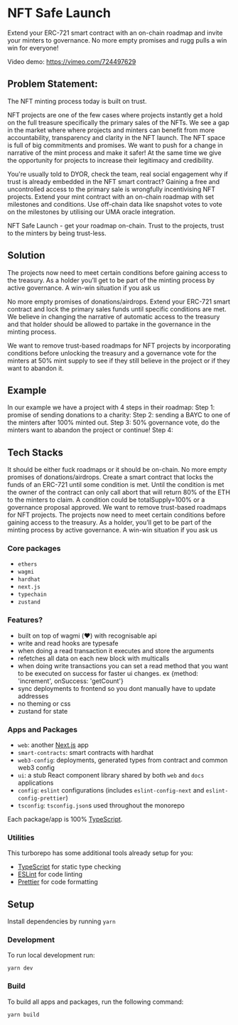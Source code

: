 # NFT Safe Launch

Extend your ERC-721 smart contract with an on-chain roadmap and invite your minters to governance. No more empty promises and rugg pulls a win win for everyone!

Video demo:
https://vimeo.com/724497629
## Problem Statement:

The NFT minting process today is built on trust. 

NFT projects are one of the few cases where projects instantly get a hold on the full treasure specifically the primary sales of the NFTs. We see a gap in the market where where projects and minters can benefit from more accountability, transparency and clarity in the NFT launch. The NFT space is full of big commitments and promises. We want to push for a change in narrative of the mint process and make it safer! At the same time we give the opportunity for projects to increase their legitimacy and credibility. 

You're usually told to DYOR, check the team, real social engagement why if trust is already embedded in the NFT smart contract? Gaining a free and uncontrolled access to the primary sale is wrongfully incentivising NFT projects. Extend your mint contract with an on-chain roadmap with set milestones and conditions. Use off-chain data like snapshot votes to vote on the milestones by utilising our UMA oracle integration.

NFT Safe Launch - get your roadmap on-chain. Trust to the projects, trust to the minters by being trust-less.

## Solution


The projects now need to meet certain conditions before gaining access to the treasury. As a holder you’ll get to be part of the minting process by active governance.  A win-win situation if you ask us

 No more empty promises of donations/airdrops. Extend your ERC-721 smart contract and lock the primary sales funds until specific conditions are met. We believe in changing the narrative of automatic access to the treasury and that holder should be allowed to partake in the governance in the minting process. 

We want to remove trust-based roadmaps for NFT projects by incorporating conditions before unlocking the treasury and a governance vote for the minters at 50% mint supply to see if they still believe in the project or if they want to abandon it. 


## Example

In our example we have a project with 4 steps in their roadmap:
Step 1: promise of sending donations to a charity:
Step 2: sending a BAYC to one of the minters after 100% minted out.
Step 3: 50% governance vote, do the minters want to abandon the project or continue!
Step 4: 

## Tech Stacks



It should be either fuck roadmaps or it should be on-chain. No more empty promises of donations/airdrops. Create a smart contract that locks the funds of an ERC-721 until some condition is met. Until the condition is met the owner of the contract can only call abort that will return 80% of the ETH to the minters to claim. A condition could be totalSupply=100% or a governance proposal approved. We want to remove trust-based roadmaps for NFT projects. The projects now need to meet certain conditions before gaining access to the treasury. As a holder, you’ll get to be part of the minting process by active governance. A win-win situation if you ask us

### Core packages
- `ethers`
- `wagmi`
- `hardhat`
- `next.js`
- `typechain`
- `zustand`

### Features?
- built on top of wagmi (❤️) with recognisable api
- write and read hooks are typesafe
- when doing a read transaction it executes and store the arguments
- refetches all data on each new block with multicalls
- when doing write transactions you can set a read method that you want to be executed on success for faster ui changes. ex {method: 'increment', onSuccess: 'getCount'}
- sync deployments to frontend so you dont manually have to update addresses
- no theming or css 
- zustand for state


### Apps and Packages
- `web`: another [Next.js](https://nextjs.org) app
- `smart-contracts`: smart contracts with hardhat
- `web3-config`: deployments, generated types from contract and common web3 config
- `ui`: a stub React component library shared by both `web` and `docs` applications
- `config`: `eslint` configurations (includes `eslint-config-next` and `eslint-config-prettier`)
- `tsconfig`: `tsconfig.json`s used throughout the monorepo

Each package/app is 100% [TypeScript](https://www.typescriptlang.org/).

### Utilities

This turborepo has some additional tools already setup for you:

- [TypeScript](https://www.typescriptlang.org/) for static type checking
- [ESLint](https://eslint.org/) for code linting
- [Prettier](https://prettier.io) for code formatting

## Setup
Install dependencies by running `yarn`

### Development
To run local development run:
```
yarn dev
```

### Build

To build all apps and packages, run the following command:

```
yarn build
```
